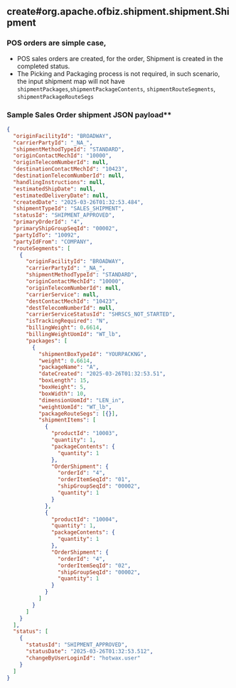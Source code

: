 ## create#org.apache.ofbiz.shipment.shipment.Shipment

### POS orders are simple case, 
* POS sales orders are created, for the order, Shipment is created in the completed status. 
* The Picking and Packaging process is not required, in such scenario, the input shipment map will not have `shipmentPackages`,`shipmentPackageContents`, `shipmentRouteSegments`, `shipmentPackageRouteSegs`


### Sample Sales Order shipment JSON payload**
```json
{
  "originFacilityId": "BROADWAY",
  "carrierPartyId": "_NA_",
  "shipmentMethodTypeId": "STANDARD",
  "originContactMechId": "10000",
  "originTelecomNumberId": null,
  "destinationContactMechId": "10423",
  "destinationTelecomNumberId": null,
  "handlingInstructions": null,
  "estimatedShipDate": null,
  "estimatedDeliveryDate": null,
  "createdDate": "2025-03-26T01:32:53.484",
  "shipmentTypeId": "SALES_SHIPMENT",
  "statusId": "SHIPMENT_APPROVED",
  "primaryOrderId": "4",
  "primaryShipGroupSeqId": "00002",
  "partyIdTo": "10092",
  "partyIdFrom": "COMPANY",
  "routeSegments": [
    {
      "originFacilityId": "BROADWAY",
      "carrierPartyId": "_NA_",
      "shipmentMethodTypeId": "STANDARD",
      "originContactMechId": "10000",
      "originTelecomNumberId": null,
      "carrierService": null,
      "destContactMechId": "10423",
      "destTelecomNumberId": null,
      "carrierServiceStatusId": "SHRSCS_NOT_STARTED",
      "isTrackingRequired": "N",
      "billingWeight": 0.6614,
      "billingWeightUomId": "WT_lb",
      "packages": [
        {
          "shipmentBoxTypeId": "YOURPACKNG",
          "weight": 0.6614,
          "packageName": "A",
          "dateCreated": "2025-03-26T01:32:53.51",
          "boxLength": 15,
          "boxHeight": 5,
          "boxWidth": 10,
          "dimensionUomId": "LEN_in",
          "weightUomId": "WT_lb",
          "packageRouteSegs": [{}],
          "shipmentItems": [
            {
              "productId": "10003",
              "quantity": 1,
              "packageContents": {
                "quantity": 1
              },
              "OrderShipment": {
                "orderId": "4",
                "orderItemSeqId": "01",
                "shipGroupSeqId": "00002",
                "quantity": 1
              }
            },
            {
              "productId": "10004",
              "quantity": 1,
              "packageContents": {
                "quantity": 1
              },
              "OrderShipment": {
                "orderId": "4",
                "orderItemSeqId": "02",
                "shipGroupSeqId": "00002",
                "quantity": 1
              }
            }
          ]
        }
      ]
    }
  ],
  "status": [
    {
      "statusId": "SHIPMENT_APPROVED",
      "statusDate": "2025-03-26T01:32:53.512",
      "changeByUserLoginId": "hotwax.user"
    }
  ]
}
```


